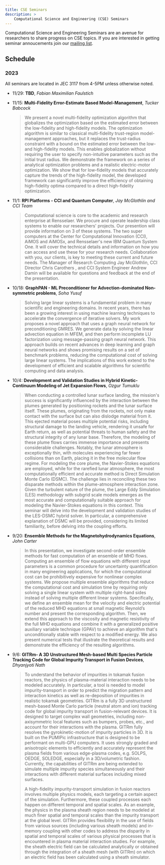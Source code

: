 ```yaml
---
title: CSE Seminars
description: > 
    Computational Science and Engineering (CSE) Seminars
---
```


Computational Science and Engineering Seminars are an avenue for researchers to share progress on CSE topics. If you are interested in getting seminar annoucements join our [mailing list](https://lists.sympa.rpi.edu/wws/subscribe/scorec-seminars).

## Schedule
### 2023
All seminars are located in JEC 3117 from 4-5PM unless otherwise noted.

- 11/29: **TBD**, *Fabian Maximilian Faulstich*
- 11/15: **Multi-Fidelity Error-Estimate Based Model-Management**, *Tucker Babcock*
  > We present a novel multi-fidelity optimization algorithm that globalizes the optimization based on the estimated error between the low-fidelity and high-fidelity models. The optimization algorithm is similar to classical multi-fidelity trust-region model-management approaches, but it replaces the trust-radius constraint with a bound on the estimated error between the low- and high-fidelity models. This enables globalization without requiring the user to specify non-intuitive parameters such as the initial trust radius. We demonstrate the framework on a series of analytical optimization problems and a realistic electric-motor optimization. We show that for low-fidelity models that accurately capture the trends of the high-fidelity model, the developed framework can significantly improve the efficiency of obtaining high-fidelity optima compared to a direct high-fidelity optimization.

- 11/1: **RPI Platforms - CCI and Quantum Computer**, *Jay McGlothlin and CCI Team*
  > Computational science is core to the academic and research enterprise at Rensselaer.  We procure and operate leadership class systems to enable our researchers' projects.   Our presention will provide information on 3 of these systems.  The two super computers at the Center for Computational Innovation (CCI), AiMOS and AiMOSx, and Rensselaer's new IBM Quantum System One.  It will cover the technical details and information on how you can access and use these for your research needs.  Collaboration with you, our clients, is key to meeting these current and future needs.  The Manager of Research Computing Jay McGlothlin, CCI Director Chris Carothers , and CCI System Engineer Andrew Damin will be available for questions and feedback at the end of the presentation.

- 10/18: **GraphPAN - ML Preconditioner for Advection-dominated Non-symmetric problems**, *Soha Yusuf*
  >Solving large linear systems is a fundamental problem in many scientific and engineering domains. In recent years, there has been a growing interest in using machine learning techniques to accelerate the convergence of iterative solvers. My work proposes a novel approach that uses a graph neural network for preconditioning GMRES. We generate data by solving the linear advection equation in MFEM, and then perform incomplete LU factorization using message-passing graph neural network. This approach builds on recent advances in deep learning and graph neural networks and shows promising results on a set of benchmark problems, reducing the computational cost of solving large linear systems. The implications of this work extend to the development of efficient and scalable algorithms for scientific computing and data analysis.

- 10/4: **Development and Validation Studies in Hybrid Kinetic-Continuum Modeling of Jet Expansion Flows**, *Ozgur Tumuklu*
  > When conducting a controlled lunar surface landing, the mission's success is significantly influenced by the interaction between the plumes generated by positioning rockets and the lunar surface itself. These plumes, originating from the rockets, not only make contact with the surface but can also dislodge material from it. This ejected material poses multiple potential risks, including structural damage to the landing vehicle, rendering it unsafe for Earth return, as well as potential threats to human safety and the structural integrity of any lunar base. Therefore, the modeling of these plume flows carries immense importance and presents considerable challenges. Notably, the lunar atmosphere is exceptionally thin, with molecules experiencing far fewer collisions than on Earth, placing it in the free molecular flow regime. For modeling the core plume, the Navier-Stokes equations are employed, while for the rarefied lunar atmosphere, the most computationally efficient and accurate method is Direct Simulation Monte Carlo (DSMC). The challenge lies in reconciling these two disparate methods within the plume-atmosphere interaction zone. Given the turbulent nature of the plume, the Large Eddy Simulation (LES) methodology with subgrid scale models emerges as the most accurate and computationally suitable approach for modeling the Navier-Stokes equations in this context. This seminar will delve into the development and validation studies of the LES-DSMC hybrid solver. In particular, a comprehensive explanation of DSMC will be provided, considering its limited familiarity, before delving into the coupling efforts.
  
- 9/20: **Ensemble Methods for the Magnetohydrodynamics Equations**, *John Carter*
  > In this presentation, we investigate second-order ensemble methods for fast computation of an ensemble of MHD flows. Computing an ensemble of flow equations with different input parameters is a common procedure for uncertainty quantification in many engineering applications, for which the computational cost can be prohibitively expensive for nonlinear complex systems. We propose multiple ensemble algorithms that reduce the computational cost and simulation time by requiring only solving a single linear system with multiple right-hand sides instead of solving multiple different linear systems. Specifically, we define an ensemble mean for the velocity and electric potential of the reduced MHD equations at small magnetic Reynold’s number and present the corresponding algorithm. Then, we extend this approach to the viscosity and magnetic resistivity of the full MHD equations and combine it with a generalized positive auxiliary variable technique (GPAV) to achieve an algorithm that's unconditionally stable with respect to a modified energy. We also present numerical tests that illustrate the theoretical results and demonstrate the efficiency of the resulting algorithms.

- 9/6: **GITRm- A 3D Unstructured Mesh-based Multi Species Particle Tracking Code for Global Impurity Transport in Fusion Devices**, *Dhyanjyoti Nath*

  >  To understand the behavior of impurities in tokamak fusion reactors, the physics of plasma-material interaction needs to be modeled accurately. In particular, a tool is needed to model impurity-transport in order to predict the migration pattern and interaction kinetics as well as re-deposition of impurities in realistic tokamak geometries. GITRm is a fully 3D unstructured mesh-based Monte Carlo particle (neutral atom and ion) tracking code for global impurity transport in fusion-relevant devices. It is designed to target complex wall geometries, including non-axisymmetric local features such as bumpers, probes, etc., and account for their interactions with the plasma. GITRm fully resolves the gyrokinetic-motion of impurity particles in 3D. It is built on the PUMIPic infrastructure that is designed to be performant on multi-GPU computers. It uses strongly graded and anisotropic elements to efficiently and accurately represent the plasma fields from various edge-plasma codes, e.g. SOLPS, OEDGE, SOLEDGE, especially in a 3D/volumetric fashion. Currently,  the capabilities of GITRm are being extended to simulate multiple impurity species simultaneously and their interactions with different material surfaces including mixed surfaces.
  >
  >  A high-fidelity impurity-transport simulation in fusion reactors involves multiple physics models, each targeting a certain aspect of the simulation. Furthermore, these coupled processes each happen on different temporal and spatial scales. As an example, the physics in the plasma sheath region needs to be modeled at much finer spatial and temporal scales than the impurity transport at the global level. GITRm provides flexibility in the use of fields from various sources (including various sheath models) and in-memory coupling with other codes to address the disparity in spatial and temporal scales of various physical processes that is encountered in plasma material interaction studies. For example, the sheath electric field can be calculated analytically or obtained through the integration of a sheath mesh (with GITRm) on which an electric field has been calculated using a sheath simulator.

